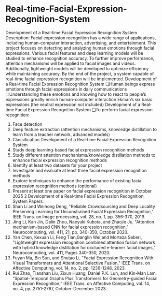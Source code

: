 # Real-time-Facial-Expression-Recognition-System
Development of a Real‐time 
Facial Expression Recognition System
 Description:
 Facial expression recognition has a wide range of 
applications, including human–computer interaction, 
advertising, and entertainment. This project focuses on 
detecting and analyzing human emotions through facial 
expressions. Various facial features and deep learning 
models will be studied to enhance recognition accuracy. To 
further improve performance, attention mechanisms will be 
applied to facial images and videos. Additionally, lightweight 
models will be developed to optimize efficiency while 
maintaining accuracy. By the end of the project, a system 
capable of real-time facial expression recognition will be 
implemented.
Development of a Real‐time 
Facial Expression Recognition System
 ❑Human beings express emotions through facial 
expressions in daily communications
 ❑Understanding these emotions
 and knowing how to react to 
people’s expressions greatly 
enrich human-computer 
interaction
 Ekman’s six basic expressions
 (the neutral expression not 
included)
Development of a Real‐time 
Facial Expression Recognition System
 ❑To perform facial expression recognition:
 1. Face detection
 2. Deep feature extraction (attention mechanisms, knowledge 
distillation to learn from a teacher network, advanced models)
 3. Classification
Development of a Real‐time 
Facial Expression Recognition System
 1. Study deep learning-based facial expression recognition 
methods 
2. Study different attention mechanisms/knowledge 
distillation methods to enhance facial expression 
recognition methods 
3. Identify at least two datasets for your project
 4. Investigate and evaluate at least three facial expression 
recognition methods
 5. Explore techniques to enhance the performance of 
existing facial expression recognition methods (optional)
 6. Present at least one paper on facial expression 
recognition in October 2025
 2
Development of a Real‐time 
Facial Expression Recognition System
 Papers:
 1. Shan Li and Weihong Deng, "Reliable Crowdsourcing and Deep Locality 
Preserving Learning for Unconstrained Facial Expression Recognition," IEEE 
Trans. on Image processing, vol. 28, no. 1, pp. 356-370, 2019.
 2. Jing Li, Kan Jin, Dalin Zhou, Naoyuki Kubota, and Zhaojie Ju, "Attention 
mechanism-based CNN for facial expression recognition," Neurocomputing, 
vol. 411, 21, pp. 340-350, October 2020.
 3. Yan Chen, Kexuan Li, Feng Tian,Ganglin Wei,and Morteza Seberi, "Lightweight 
expression recognition combined attention fusion network with  hybrid 
knowledge distillation for occluded e-learner facial images," Neurocomputing, 
vol. 411, Pages 340-350, 2020.
 4. Fuyan Ma, Bin Sun, and Shutao Li, "Facial Expression Recognition With Visual 
Transformers and Attentional Selective Fusion," IEEE Trans. on Affective 
Computing, vol. 14, no. 2, pp. 1236-1248, 2023.
 5. Rui Zhao, Tianshan Liu, Zixun Huang, Daniel P.K. Lun, and Kin-Man Lam, 
“Spatial-Temporal Graphs Plus Transformers for Geometry-guided Facial 
Expression Recognition,” IEEE Trans. on Affective Computing, vol. 14, no. 4, 
pp. 2751-2767, October-December 2023.